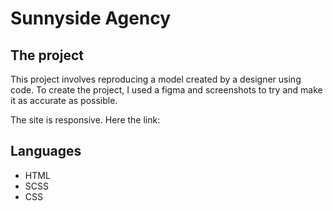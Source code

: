 # Sunnyside Agency

## The project

This project involves reproducing a model created by a designer using code. To create the project, I used a figma and screenshots to try and make it as accurate as possible.

The site is responsive. Here the link: 

## Languages

- HTML
- SCSS
- CSS
